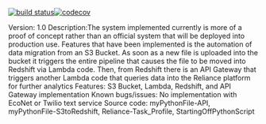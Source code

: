 [![build status](
  http://img.shields.io/travis/collinpikeusa/repo/master.svg?style=flat)](
 https://api.travis-ci.org/collinpikeusa/Rheem.svg?branch=master)[![codecov](https://codecov.io/gh/collinpikeusa/Rheem/branch/master/graph/badge.svg)](https://codecov.io/gh/collinpikeusa/collinpikeusa)

Version: 1.0
Description:The system implemented currently is more of a proof of concept rather than an official system that will be deployed into production use.
	    Features that have been implemented is the automation of data migration from an S3 Bucket.
	    As soon as a new file is uploaded into the bucket it triggers the entire pipeline that causes the file to be moved into Redshift via Lambda code.
	    Then, from Redshift there is an API Gateway that triggers another Lambda code that queries data into the Reliance platform for further analytics
Features: S3 Bucket, Lambda, Redshift, and API Gateway implementation
Known bugs/issues: No implementation with EcoNet or Twilio text service
Source code: myPythonFile-API, myPythonFile-S3toRedshift, Reliance-Task_Profile, StartingOffPythonScript
